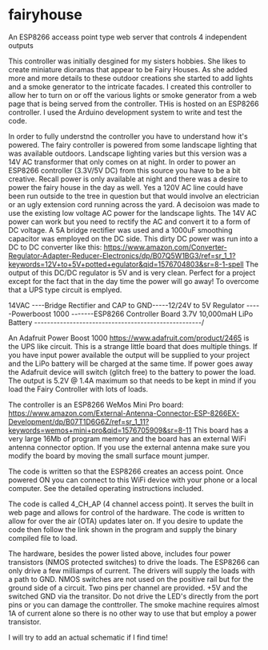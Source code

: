 # fairyhouse
An ESP8266 acceass point type web server that controls 4 independent outputs

This controller was initially desgined for my sisters hobbies. She likes to create miniature dioramas that appear to be Fairy Houses. As she added more and more details to these outdoor creations she started to add lights and a smoke generator to the intricate facades. I created this controller to allow her to turn on or off the various lights or smoke generator from a web page that is being served from the controller. THis is hosted on an ESP8266 controller. I used the Arduino development system to write and test the code. 

In order to fully understnd the controller you have to understand how it's powered. The fairy controller is powered from some landscape lighting that was available outdoors. Landscape lighting varies but this version was a 14V AC transformer that only comes on at night. In order to power an ESP8266 controller (3.3V/5V DC) from this source you have to be a bit creative. Recall power is only available at night and there was a desire to power the fairy house in the day as well. Yes a 120V AC line could have been run outside to the tree in question but that would involve an electrician or an ugly extension cord running across the yard. A decisoion was made to use the existing low voltage AC power for the landscape lights. The 14V AC power can work but you need to rectify the AC and convert it to a form of DC voltage. A 5A bridge rectifier was used and a 1000uF smoothing capacitor was employed on the DC side. This dirty DC power was run into a DC to DC converter like this:  https://www.amazon.com/Converter-Regulator-Adapter-Reducer-Electronics/dp/B07Q5W1BG3/ref=sr_1_1?keywords=12V+to+5V+potted+egulator&qid=1576704803&sr=8-1-spell  The output of this DC/DC regulator is 5V and is very clean. Perfect for a project except for the fact that in the day time the power will go away! To overcome that a UPS type circuit is emplyed. 

14VAC ----Bridge Rectifier and CAP to GND-----12/24V to 5V Regulator -----Powerboost 1000 -------ESP8266 Controller Board
3.7V 10,000maH LiPo Battery ----------------------------------------------------/

An Adafruit Power Boost 1000 https://www.adafruit.com/product/2465 is the UPS like circuit. This is a strange little board that does multiple things. If you have input power available the output will be supplied to your project and the LiPo battery will be charged at the same time. If power goes away the Adafruit device will switch (glitch free) to the battery to power the load. The output is 5.2V @ 1.4A maximum so that needs to be kept in mind if you load the Fairy Controller with lots of loads. 
                                              
The controller is an ESP8266 WeMos Mini Pro board: https://www.amazon.com/External-Antenna-Connector-ESP-8266EX-Development/dp/B07T1D6G6Z/ref=sr_1_11?keywords=wemos+mini+pro&qid=1576705909&sr=8-11 This board has a very large 16Mb of program memory and the board has an external WiFi antenna connector option. If you use the external antenna make sure you modify the board by moving the small surface mount jumper. 

The code is written so that the ESP8266 creates an access point. Once powered ON you can connect to this WiFi device with your phone or a local computer. See the detailed operating instructions included.  


The code is called 4_CH_AP (4 channel access point). It serves the built in web page and allows for control of the hardware. The code is written to allow for over the air (OTA) updates later on. If you desire to update the code then follow the link shown in the program and supply the binary compiled file to load. 

The hardware, besides the power listed above, includes four power transistors (NMOS protected switches) to drive the loads. The ESP8266 can only drive a few milliamps of current. The drivers will supply the loads with a path to GND. NMOS switches are not used on the positive rail but for the ground side of a circuit. Two pins per channel are provided. +5V and the switched GND via the transitor. Do not drive the LED's directly from the port pins or you can damage the conttroller. The smoke machine requires almost 1A of current alone so there is no other way to use that but employ a power transistor. 

I will try to add an actual schematic if I find time! 



